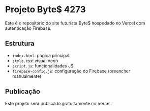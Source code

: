 # Projeto Byte$ 4273
Este é o repositório do site futurista Byte$ hospedado no Vercel com autenticação Firebase.

## Estrutura
- `index.html`: página principal
- `style.css`: visual neon
- `script.js`: funcionalidades JS
- `firebase-config.js`: configuração do Firebase (preencher manualmente)

## Publicação
Este projeto será publicado gratuitamente no Vercel.
